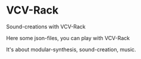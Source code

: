 # VCV-Rack
Sound-creations with VCV-Rack

Here some json-files, you can play with VCV-Rack

It's about modular-synthesis, sound-creation, music.





